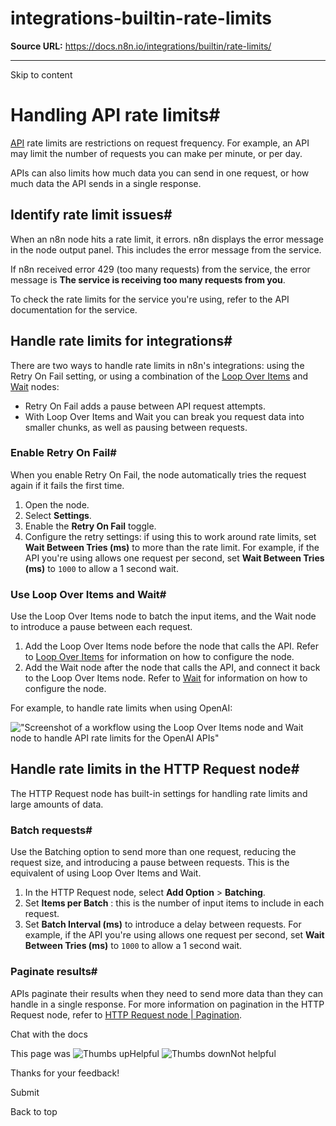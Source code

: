 # integrations-builtin-rate-limits

**Source URL:** https://docs.n8n.io/integrations/builtin/rate-limits/

---

Skip to content 

[ ](https://github.com/n8n-io/n8n-docs/edit/main/docs/integrations/builtin/rate-limits.md "Edit this page")

# Handling API rate limits#

[API](../../../glossary/#api) rate limits are restrictions on request frequency. For example, an API may limit the number of requests you can make per minute, or per day.

APIs can also limits how much data you can send in one request, or how much data the API sends in a single response.

## Identify rate limit issues#

When an n8n node hits a rate limit, it errors. n8n displays the error message in the node output panel. This includes the error message from the service.

If n8n received error 429 (too many requests) from the service, the error message is **The service is receiving too many requests from you**.

To check the rate limits for the service you're using, refer to the API documentation for the service.

## Handle rate limits for integrations#

There are two ways to handle rate limits in n8n's integrations: using the Retry On Fail setting, or using a combination of the [Loop Over Items](../core-nodes/n8n-nodes-base.splitinbatches/) and [Wait](../core-nodes/n8n-nodes-base.wait/) nodes: 

  * Retry On Fail adds a pause between API request attempts.
  * With Loop Over Items and Wait you can break you request data into smaller chunks, as well as pausing between requests.



### Enable Retry On Fail#

When you enable Retry On Fail, the node automatically tries the request again if it fails the first time.

  1. Open the node.
  2. Select **Settings**.
  3. Enable the **Retry On Fail** toggle.
  4. Configure the retry settings: if using this to work around rate limits, set **Wait Between Tries (ms)** to more than the rate limit. For example, if the API you're using allows one request per second, set **Wait Between Tries (ms)** to `1000` to allow a 1 second wait.



### Use Loop Over Items and Wait#

Use the Loop Over Items node to batch the input items, and the Wait node to introduce a pause between each request.

  1. Add the Loop Over Items node before the node that calls the API. Refer to [Loop Over Items](../core-nodes/n8n-nodes-base.splitinbatches/) for information on how to configure the node.
  2. Add the Wait node after the node that calls the API, and connect it back to the Loop Over Items node. Refer to [Wait](../core-nodes/n8n-nodes-base.wait/) for information on how to configure the node.



For example, to handle rate limits when using OpenAI:

!["Screenshot of a workflow using the Loop Over Items node and Wait node to handle API rate limits for the OpenAI APIs"](../../../_images/integrations/builtin/rate-limits/loop-wait.png)

## Handle rate limits in the HTTP Request node#

The HTTP Request node has built-in settings for handling rate limits and large amounts of data.

### Batch requests#

Use the Batching option to send more than one request, reducing the request size, and introducing a pause between requests. This is the equivalent of using Loop Over Items and Wait.

  1. In the HTTP Request node, select **Add Option** > **Batching**.
  2. Set **Items per Batch** : this is the number of input items to include in each request.
  3. Set **Batch Interval (ms)** to introduce a delay between requests. For example, if the API you're using allows one request per second, set **Wait Between Tries (ms)** to `1000` to allow a 1 second wait.



### Paginate results#

APIs paginate their results when they need to send more data than they can handle in a single response. For more information on pagination in the HTTP Request node, refer to [HTTP Request node | Pagination](../core-nodes/n8n-nodes-base.httprequest/#pagination).

Chat with the docs

This page was ![Thumbs up](/_images/assets/thumb_up.png)Helpful  ![Thumbs down](/_images/assets/thumb_down.png)Not helpful 

Thanks for your feedback! 

Submit 

Back to top